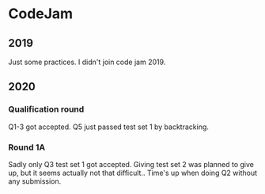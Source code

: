 # CodeJam

## 2019
Just some practices. I didn't join code jam 2019.

## 2020

### Qualification round

Q1-3 got accepted. Q5 just passed test set 1 by backtracking.


### Round 1A

Sadly only Q3 test set 1 got accepted. Giving test set 2 was planned to give up, but it seems actually not that difficult..
Time's up when doing Q2 without any submission.